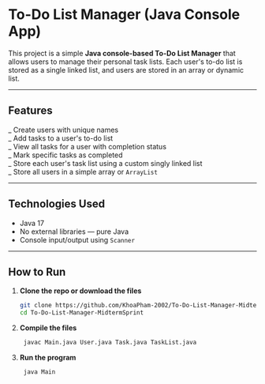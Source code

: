 # To-Do List Manager (Java Console App)

This project is a simple **Java console-based To-Do List Manager** that allows users to manage their personal task lists. Each user's to-do list is stored as a single linked list, and users are stored in an array or dynamic list.

---

## Features

_ Create users with unique names  
_ Add tasks to a user's to-do list  
_ View all tasks for a user with completion status  
_ Mark specific tasks as completed  
_ Store each user's task list using a custom singly linked list  
_ Store all users in a simple array or `ArrayList`

---

## Technologies Used

- Java 17
- No external libraries — pure Java
- Console input/output using `Scanner`

---

## How to Run

1. **Clone the repo or download the files**

   ```bash
   git clone https://github.com/KhoaPham-2002/To-Do-List-Manager-MidtermSprint
   cd To-Do-List-Manager-MidtermSprint
   ```

2. **Compile the files**
   ```bash
    javac Main.java User.java Task.java TaskList.java
   ```

3. **Run the program**
   ```bash
    java Main
   ```


